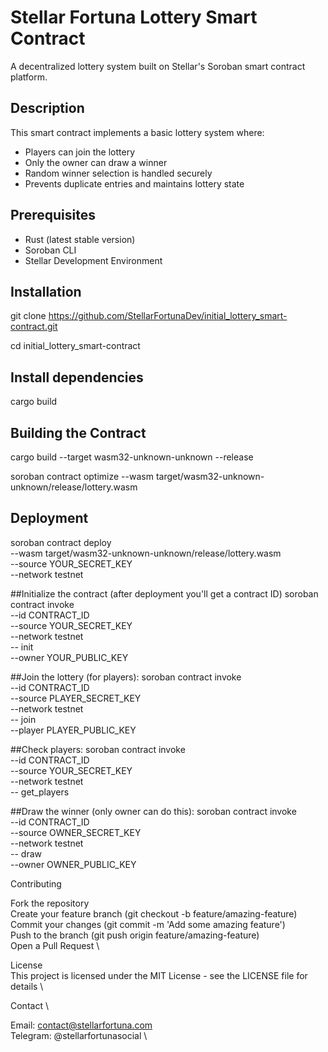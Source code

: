 # Stellar Fortuna Lottery Smart Contract

A decentralized lottery system built on Stellar's Soroban smart contract platform.

## Description

This smart contract implements a basic lottery system where:
- Players can join the lottery
- Only the owner can draw a winner
- Random winner selection is handled securely
- Prevents duplicate entries and maintains lottery state

## Prerequisites

- Rust (latest stable version)
- Soroban CLI
- Stellar Development Environment

## Installation
git clone https://github.com/StellarFortunaDev/initial_lottery_smart-contract.git

cd initial_lottery_smart-contract

## Install dependencies
cargo build

## Building the Contract
cargo build --target wasm32-unknown-unknown --release

soroban contract optimize --wasm target/wasm32-unknown-unknown/release/lottery.wasm 

## Deployment
soroban contract deploy \
--wasm target/wasm32-unknown-unknown/release/lottery.wasm \
--source YOUR_SECRET_KEY \
--network testnet

##Initialize the contract (after deployment you'll get a contract ID)
soroban contract invoke \
--id CONTRACT_ID \
--source YOUR_SECRET_KEY \
--network testnet \
-- init \
--owner YOUR_PUBLIC_KEY

##Join the lottery (for players):
soroban contract invoke \
--id CONTRACT_ID \
--source PLAYER_SECRET_KEY \
--network testnet \
-- join \
--player PLAYER_PUBLIC_KEY

##Check players:
soroban contract invoke \
--id CONTRACT_ID \
--source YOUR_SECRET_KEY \
--network testnet \
-- get_players

##Draw the winner (only owner can do this):
soroban contract invoke \
--id CONTRACT_ID \
--source OWNER_SECRET_KEY \
--network testnet \
-- draw \
--owner OWNER_PUBLIC_KEY

Contributing

Fork the repository \
Create your feature branch (git checkout -b feature/amazing-feature) \
Commit your changes (git commit -m 'Add some amazing feature') \
Push to the branch (git push origin feature/amazing-feature) \
Open a Pull Request \

License \
This project is licensed under the MIT License - see the LICENSE file for details \

Contact \

Email: contact@stellarfortuna.com \
Telegram: @stellarfortunasocial \

